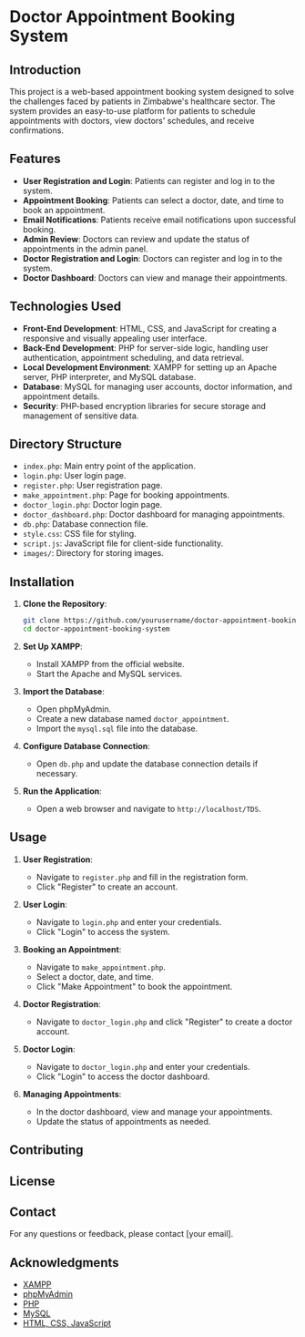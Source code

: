# Doctor Appointment Booking System

## Introduction
This project is a web-based appointment booking system designed to solve the challenges faced by patients in Zimbabwe's healthcare sector. The system provides an easy-to-use platform for patients to schedule appointments with doctors, view doctors' schedules, and receive confirmations.

## Features
- **User Registration and Login**: Patients can register and log in to the system.
- **Appointment Booking**: Patients can select a doctor, date, and time to book an appointment.
- **Email Notifications**: Patients receive email notifications upon successful booking.
- **Admin Review**: Doctors can review and update the status of appointments in the admin panel.
- **Doctor Registration and Login**: Doctors can register and log in to the system.
- **Doctor Dashboard**: Doctors can view and manage their appointments.

## Technologies Used
- **Front-End Development**: HTML, CSS, and JavaScript for creating a responsive and visually appealing user interface.
- **Back-End Development**: PHP for server-side logic, handling user authentication, appointment scheduling, and data retrieval.
- **Local Development Environment**: XAMPP for setting up an Apache server, PHP interpreter, and MySQL database.
- **Database**: MySQL for managing user accounts, doctor information, and appointment details.
- **Security**: PHP-based encryption libraries for secure storage and management of sensitive data.

## Directory Structure
- `index.php`: Main entry point of the application.
- `login.php`: User login page.
- `register.php`: User registration page.
- `make_appointment.php`: Page for booking appointments.
- `doctor_login.php`: Doctor login page.
- `doctor_dashboard.php`: Doctor dashboard for managing appointments.
- `db.php`: Database connection file.
- `style.css`: CSS file for styling.
- `script.js`: JavaScript file for client-side functionality.
- `images/`: Directory for storing images.

## Installation
1. **Clone the Repository**:
   ```sh
   git clone https://github.com/yourusername/doctor-appointment-booking-system.git
   cd doctor-appointment-booking-system
   ```

2. **Set Up XAMPP**:
   - Install XAMPP from the official website.
   - Start the Apache and MySQL services.

3. **Import the Database**:
   - Open phpMyAdmin.
   - Create a new database named `doctor_appointment`.
   - Import the `mysql.sql` file into the database.

4. **Configure Database Connection**:
   - Open `db.php` and update the database connection details if necessary.

5. **Run the Application**:
   - Open a web browser and navigate to `http://localhost/TDS`.

## Usage
1. **User Registration**:
   - Navigate to `register.php` and fill in the registration form.
   - Click "Register" to create an account.

2. **User Login**:
   - Navigate to `login.php` and enter your credentials.
   - Click "Login" to access the system.

3. **Booking an Appointment**:
   - Navigate to `make_appointment.php`.
   - Select a doctor, date, and time.
   - Click "Make Appointment" to book the appointment.

4. **Doctor Registration**:
   - Navigate to `doctor_login.php` and click "Register" to create a doctor account.

5. **Doctor Login**:
   - Navigate to `doctor_login.php` and enter your credentials.
   - Click "Login" to access the doctor dashboard.

6. **Managing Appointments**:
   - In the doctor dashboard, view and manage your appointments.
   - Update the status of appointments as needed.

## Contributing

## License


## Contact
For any questions or feedback, please contact [your email].

## Acknowledgments
- [XAMPP](https://www.apachefriends.org/index.html)
- [phpMyAdmin](https://www.phpmyadmin.net/)
- [PHP](https://www.php.net/)
- [MySQL](https://www.mysql.com/)
- [HTML, CSS, JavaScript](https://developer.mozilla.org/)
